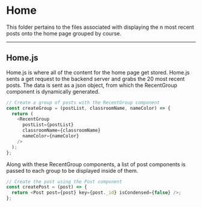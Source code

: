 # Home

This folder pertains to the files associated with displaying the n most recent posts onto the home page grouped by course.

---

## Home.js

Home.js is where all of the content for the home page get stored. Home.js sents a get request to the backend server and grabs the 20 most recent posts. The data is sent as a json object, from which the RecentGroup component is dynamically generated.

```js
// Create a group of posts with the RecentGroup component
const createGroup = (postList, classroomName, nameColor) => {
  return (
    <RecentGroup
      postList={postList}
      classroomName={classroomName}
      nameColor={nameColor}
    />
  );
};
```

Along with these RecentGroup components, a list of post components is passed to each group to be displayed inside of them.

```js
// Create the post using the Post component
const createPost = (post) => {
  return <Post post={post} key={post._id} isCondensed={false} />;
};
```
